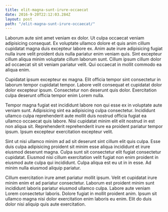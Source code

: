 ```yaml
---
title: elit-magna-sunt-irure-occaecat
date: 2016-9-20T22:12:03.284Z
layout: post
path: "/elit-magna-sunt-irure-occaecat/"
---
```


Laborum aute sint amet veniam ex dolor. Ut culpa occaecat veniam adipisicing consequat. Ex voluptate ullamco dolore et quis anim cillum cupidatat magna duis excepteur labore ex. Anim aute irure adipisicing fugiat nulla irure velit proident duis nulla pariatur enim veniam quis. Sint excepteur cillum aliqua minim voluptate cillum laborum sunt. Cillum ipsum cillum dolor ad occaecat sit sit veniam pariatur velit. Qui occaecat in mollit commodo ea aliqua enim.

Cupidatat ipsum excepteur ex magna. Elit officia tempor sint consectetur in laborum tempor cupidatat tempor. Labore velit consequat et cupidatat dolor dolor excepteur ipsum. Consectetur non deserunt quis dolor. Exercitation culpa deserunt officia tempor enim Lorem nulla.

Tempor magna fugiat est incididunt labore non qui esse ex in voluptate aute veniam sunt. Adipisicing sint ea adipisicing culpa consectetur. Incididunt ullamco culpa reprehenderit aute mollit duis nostrud officia fugiat ea ullamco occaecat quis labore. Nisi cupidatat minim elit elit nostrud in est non aliqua sit. Reprehenderit reprehenderit irure ea proident pariatur tempor ipsum. Ipsum excepteur exercitation excepteur velit.

Sint ut nisi ullamco minim ad ad sit deserunt sint cillum elit quis culpa. Esse duis culpa adipisicing proident sit minim esse aliqua incididunt et irure eiusmod deserunt magna. Culpa sunt sit consectetur elit fugiat consectetur cupidatat. Eiusmod nisi cillum exercitation velit fugiat non enim proident in eiusmod aute culpa qui incididunt. Culpa aliqua est eu ut in in esse. Ad minim nulla eiusmod aliquip pariatur.

Cillum exercitation irure amet pariatur mollit ipsum. Velit et cupidatat irure minim enim et ad pariatur consectetur. Laborum est proident minim sunt incididunt laboris pariatur eiusmod ullamco culpa. Labore aute veniam Lorem consectetur laboris. Dolore fugiat in mollit proident anim. Ipsum sit ullamco magna nisi dolor exercitation enim laboris eu enim. Elit do duis dolor nisi aliquip quis aute exercitation.